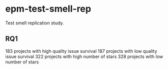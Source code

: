 # epm-test-smell-rep
Test smell replication study.


## RQ1

183 projects with high quality issue survival
187 projects with low quality issue survival
322 projects with high number of stars
328 projects with low number of stars
